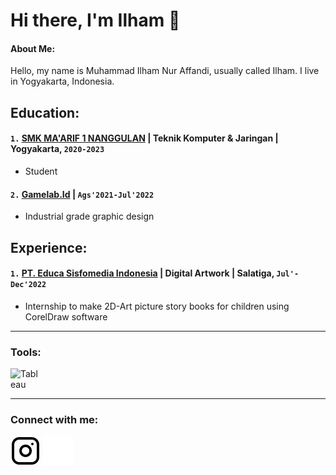 # Hi there, I'm Ilham 👋
#### About Me:
Hello, my name is Muhammad Ilham Nur Affandi, usually called Ilham. I live in Yogyakarta, Indonesia.

## Education:
 #### `1.` [SMK MA'ARIF 1 NANGGULAN](https://stemana.sch.id/) | Teknik Komputer & Jaringan | Yogyakarta, `2020-2023`
   - Student
 #### `2.` [Gamelab.Id](https://www.gamelab.id/) | `Ags'2021-Jul'2022`
   - Industrial grade graphic design
  
## Experience:
 #### `1.` [PT. Educa Sisfomedia Indonesia](https://www.educastudio.com/) | Digital Artwork | Salatiga, `Jul'-Dec'2022`
   - Internship to make 2D-Art picture story books for children using CorelDraw software
---

### Tools:

[<img align="left" alt="Tableau" width="50px" src="https://logos-world.net/wp-content/uploads/2021/10/Tableau-Symbol.png" style="padding-right:10px;" />][webdev]

<br />
<br />

---
### Connect with me:

[![website](./img/instagram-light.svg)](https://instagram.com/afnxd_#gh-light-mode-only)
[![website](./img/instagram-dark.svg)](https://instagram.com/afnxd_#gh-dark-mode-only)



[webdev]: https://github.com/affandilham/affandilham
